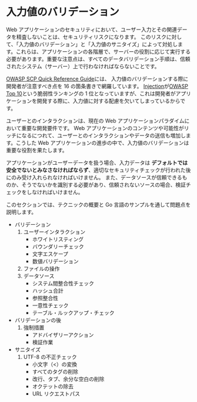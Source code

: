 入力値のバリデーション
===============

Web アプリケーションのセキュリティにおいて、ユーザー入力とその関連データを精査しないことは、セキュリティリスクになります。
このリスクに対して、「入力値のバリデーション」と「入力値のサニタイズ」によって対処します。これらは、アプリケーションの各階層で、サーバーの役割に応じて実行する必要があります。重要な注意点は、すべてのデータバリデーション手順は、信頼されたシステム（サーバー）上で行わなければならないことです。

[OWASP SCP Quick Reference Guide][1]には、
入力値のバリデーションする際に開発者が注意すべき点を 16 の箇条書きで網羅しています。
[Injection][2]が[OWASP Top 10][3]という脆弱性ランキングの 1 位となっていますが、これは開発者がアプリケーションを開発する際に、入力値に対する配慮を欠いてしまっているからです。

ユーザーとのインタラクションは、現在の Web アプリケーションパラダイムにおいて重要な開発要件です。
Web アプリケーションのコンテンツや可能性がリッチになるにつれて、ユーザーとのインタラクションやデータの送信も増加します。こうした Web アプリケーションの進歩の中で、入力値のバリデーションは重要な役割を果たします。

アプリケーションがユーザーデータを扱う場合、入力データは **デフォルトでは安全でないとみなさなければならず**、適切なセキュリティチェックが行われた後にのみ受け入れられなければいけません。
また、データソースが信頼できるものか、そうでないかを識別する必要があり、信頼されないソースの場合、検証チェックをしなければいけません。

このセクションでは、テクニックの概要と Go 言語のサンプルを通して問題点を説明します。

* バリデーション
    1. ユーザーインタラクション
        * ホワイトリスティング
        * バウンダリーチェック
        * 文字エスケープ
        * 数値バリデーション
    2. ファイルの操作
    3. データソース
        * システム間整合性チェック
        * ハッシュ合計
        * 参照整合性
        * 一意性チェック
        * テーブル・ルックアップ・チェック
* バリデーションの後
    1. 強制措置
        * アドバイザリーアクション
        * 検証作業
* サニタイズ
    1. UTF-8 の不正チェック
        * 小文字（<）の変換
        * すべてのタグの削除
        * 改行、タブ、余分な空白の削除
        * オクテットの除去
        * URL リクエストパス

[1]: https://www.owasp.org/images/0/08/OWASP_SCP_Quick_Reference_Guide_v2.pdf
[2]: https://www.owasp.org/index.php/Top_10_2013-A1-Injection
[3]: https://www.owasp.org/index.php/Top_10_2013-Top_10
